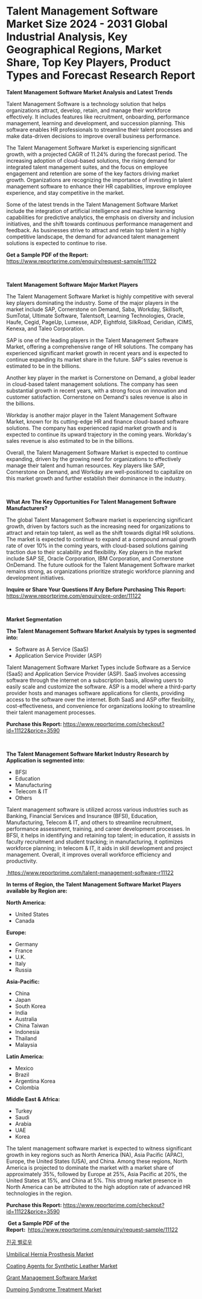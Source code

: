 <p><h1>Talent Management Software Market Size 2024 - 2031 Global Industrial Analysis, Key Geographical Regions, Market Share, Top Key Players, Product Types and Forecast Research Report</h1></p><p><strong>Talent Management Software Market Analysis and Latest Trends</strong></p>
<p><p>Talent Management Software is a technology solution that helps organizations attract, develop, retain, and manage their workforce effectively. It includes features like recruitment, onboarding, performance management, learning and development, and succession planning. This software enables HR professionals to streamline their talent processes and make data-driven decisions to improve overall business performance.</p><p>The Talent Management Software Market is experiencing significant growth, with a projected CAGR of 11.24% during the forecast period. The increasing adoption of cloud-based solutions, the rising demand for integrated talent management suites, and the focus on employee engagement and retention are some of the key factors driving market growth. Organizations are recognizing the importance of investing in talent management software to enhance their HR capabilities, improve employee experience, and stay competitive in the market.</p><p>Some of the latest trends in the Talent Management Software Market include the integration of artificial intelligence and machine learning capabilities for predictive analytics, the emphasis on diversity and inclusion initiatives, and the shift towards continuous performance management and feedback. As businesses strive to attract and retain top talent in a highly competitive landscape, the demand for advanced talent management solutions is expected to continue to rise.</p></p>
<p><strong>Get a Sample PDF of the Report:&nbsp;</strong> <a href="https://www.reportprime.com/enquiry/request-sample/11122">https://www.reportprime.com/enquiry/request-sample/11122</a></p>
<p>&nbsp;</p>
<p><strong>Talent Management Software Major Market Players</strong></p>
<p><p>The Talent Management Software Market is highly competitive with several key players dominating the industry. Some of the major players in the market include SAP, Cornerstone on Demand, Saba, Workday, Skillsoft, SumTotal, Ultimate Software, Talentsoft, Learning Technologies, Oracle, Haufe, Cegid, PageUp, Lumesse, ADP, Eightfold, SilkRoad, Ceridian, iCIMS, Kenexa, and Taleo Corporation.</p><p>SAP is one of the leading players in the Talent Management Software Market, offering a comprehensive range of HR solutions. The company has experienced significant market growth in recent years and is expected to continue expanding its market share in the future. SAP's sales revenue is estimated to be in the billions.</p><p>Another key player in the market is Cornerstone on Demand, a global leader in cloud-based talent management solutions. The company has seen substantial growth in recent years, with a strong focus on innovation and customer satisfaction. Cornerstone on Demand's sales revenue is also in the billions.</p><p>Workday is another major player in the Talent Management Software Market, known for its cutting-edge HR and finance cloud-based software solutions. The company has experienced rapid market growth and is expected to continue its upward trajectory in the coming years. Workday's sales revenue is also estimated to be in the billions.</p><p>Overall, the Talent Management Software Market is expected to continue expanding, driven by the growing need for organizations to effectively manage their talent and human resources. Key players like SAP, Cornerstone on Demand, and Workday are well-positioned to capitalize on this market growth and further establish their dominance in the industry.</p></p>
<p>&nbsp;</p>
<p><strong>What Are The Key Opportunities For Talent Management Software Manufacturers?</strong></p>
<p><p>The global Talent Management Software market is experiencing significant growth, driven by factors such as the increasing need for organizations to attract and retain top talent, as well as the shift towards digital HR solutions. The market is expected to continue to expand at a compound annual growth rate of over 10% in the coming years, with cloud-based solutions gaining traction due to their scalability and flexibility. Key players in the market include SAP SE, Oracle Corporation, IBM Corporation, and Cornerstone OnDemand. The future outlook for the Talent Management Software market remains strong, as organizations prioritize strategic workforce planning and development initiatives.</p></p>
<p><strong>Inquire or Share Your Questions If Any Before Purchasing This Report:</strong> <a href="https://www.reportprime.com/enquiry/pre-order/11122">https://www.reportprime.com/enquiry/pre-order/11122</a></p>
<p>&nbsp;</p>
<p><strong>Market Segmentation</strong></p>
<p><strong>The Talent Management Software Market Analysis by types is segmented into:</strong></p>
<p><ul><li>Software as A Service (SaaS)</li><li>Application Service Provider (ASP)</li></ul></p>
<p><p>Talent Management Software Market Types include Software as a Service (SaaS) and Application Service Provider (ASP). SaaS involves accessing software through the internet on a subscription basis, allowing users to easily scale and customize the software. ASP is a model where a third-party provider hosts and manages software applications for clients, providing access to the software over the internet. Both SaaS and ASP offer flexibility, cost-effectiveness, and convenience for organizations looking to streamline their talent management processes.</p></p>
<p><strong>Purchase this Report:&nbsp;</strong><a href="https://www.reportprime.com/checkout?id=11122&price=3590">https://www.reportprime.com/checkout?id=11122&price=3590</a></p>
<p>&nbsp;</p>
<p><strong>The Talent Management Software Market Industry Research by Application is segmented into:</strong></p>
<p><ul><li>BFSI</li><li>Education</li><li>Manufacturing</li><li>Telecom & IT</li><li>Others</li></ul></p>
<p><p>Talent management software is utilized across various industries such as Banking, Financial Services and Insurance (BFSI), Education, Manufacturing, Telecom & IT, and others to streamline recruitment, performance assessment, training, and career development processes. In BFSI, it helps in identifying and retaining top talent; in education, it assists in faculty recruitment and student tracking; in manufacturing, it optimizes workforce planning; in telecom & IT, it aids in skill development and project management. Overall, it improves overall workforce efficiency and productivity.</p></p>
<p><a href="https://www.reportprime.com/talent-management-software-r11122">&nbsp;https://www.reportprime.com/talent-management-software-r11122</a></p>
<p><strong>In terms of Region, the Talent Management Software Market Players available by Region are:</strong></p>
<p>
    <p> <strong> North America: </strong>
        <ul>
            <li>United States</li>
            <li>Canada</li>
        </ul>
        </p> 
    <p> <strong> Europe: </strong>
        <ul>
            <li>Germany</li>
            <li>France</li>
            <li>U.K.</li>
            <li>Italy</li>
            <li>Russia</li>
        </ul>
        </p> 
    <p> <strong> Asia-Pacific: </strong>
        <ul>
            <li>China</li>
            <li>Japan</li>
            <li>South Korea</li>
            <li>India</li>
            <li>Australia</li>
            <li>China Taiwan</li>
            <li>Indonesia</li>
            <li>Thailand</li>
            <li>Malaysia</li>
        </ul>
        </p> 
    <p> <strong> Latin America: </strong>
        <ul>
            <li>Mexico</li>
            <li>Brazil</li>
            <li>Argentina Korea</li>
            <li>Colombia</li>
        </ul>
        </p> 
    <p> <strong> Middle East & Africa: </strong>
        <ul>
            <li>Turkey</li>
            <li>Saudi</li>
            <li>Arabia</li>
            <li>UAE</li>
            <li>Korea</li>
        </ul>
    </p>
    </p>
<p><p>The talent management software market is expected to witness significant growth in key regions such as North America (NA), Asia Pacific (APAC), Europe, the United States (USA), and China. Among these regions, North America is projected to dominate the market with a market share of approximately 35%, followed by Europe at 25%, Asia Pacific at 20%, the United States at 15%, and China at 5%. This strong market presence in North America can be attributed to the high adoption rate of advanced HR technologies in the region.</p></p>
<p><strong>Purchase this Report: </strong><a href="https://www.reportprime.com/checkout?id=11122&price=3590">https://www.reportprime.com/checkout?id=11122&price=3590</a></p>
<p>&nbsp;<strong>Get a Sample PDF of the Report:&nbsp;&nbsp;</strong><a href="https://www.reportprime.com/enquiry/request-sample/11122">https://www.reportprime.com/enquiry/request-sample/11122</a></p>
<p><strong></strong></p>
<p><p><a href="https://medium.com/@helalredoan/%EC%A7%84%EA%B3%B5-%EB%B2%A8%EB%A1%9C-%EC%8B%9C%EC%9E%A5%EC%97%90-%EB%8C%80%ED%95%9C-%ED%86%B5%EC%B0%B0-%EC%8B%9C%EC%9E%A5-%EC%B0%B8%EA%B0%80%EC%9E%90-%EC%8B%9C%EC%9E%A5-%EA%B7%9C%EB%AA%A8-%EC%A7%80%EB%A6%AC%EC%A0%81-%EC%A7%80%EC%97%AD-%EA%B7%B8%EB%A6%AC%EA%B3%A0-%EC%A0%84%EB%A7%9D-2024-2031-d5d2e44b00ba">진공 벨로우</a></p><p><a href="https://medium.com/@judypierce2022/insights-into-the-umbilical-hernia-prosthesis-market-market-players-market-size-geographical-382e6dcc3911">Umbilical Hernia Prosthesis Market</a></p><p><a href="https://medium.com/@paulalkim0612024/global-coating-agents-for-synthetic-leather-market-exploring-market-share-market-trends-and-f2f438d4a5b1">Coating Agents for Synthetic Leather Market</a></p><p><a href="https://github.com/mabenkhyari11/Market-Research-Report-List-1/blob/main/grant-management-software-market.md">Grant Management Software Market</a></p><p><a href="https://github.com/claudianurdin/Market-Research-Report-List-1/blob/main/dumping-syndrome-treatment-market.md">Dumping Syndrome Treatment Market</a></p></p>